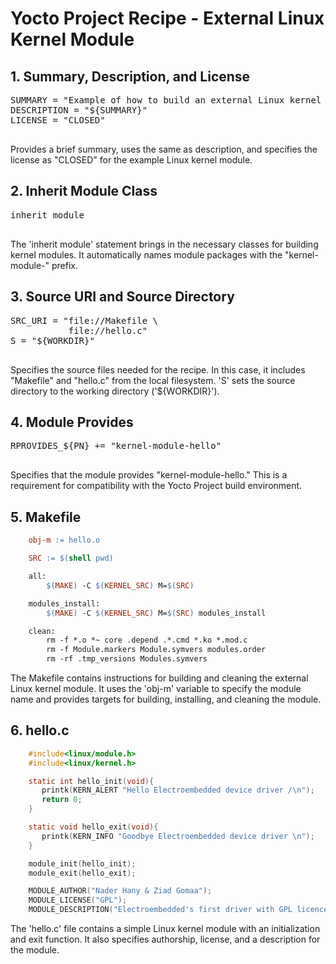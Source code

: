
<h1>Yocto Project Recipe - External Linux Kernel Module</h1>

<h2>1. Summary, Description, and License</h2>

<pre>
SUMMARY = "Example of how to build an external Linux kernel module"
DESCRIPTION = "${SUMMARY}"
LICENSE = "CLOSED"
    </pre>

<p>Provides a brief summary, uses the same as description, and specifies the license as "CLOSED" for the example Linux kernel module.</p>

<h2>2. Inherit Module Class</h2>

<pre>
inherit module
    </pre>

<p>The 'inherit module' statement brings in the necessary classes for building kernel modules. It automatically names module packages with the "kernel-module-" prefix.</p>

<h2>3. Source URI and Source Directory</h2>

<pre>
SRC_URI = "file://Makefile \
           file://hello.c"
S = "${WORKDIR}"
    </pre>

<p>Specifies the source files needed for the recipe. In this case, it includes "Makefile" and "hello.c" from the local filesystem. 'S' sets the source directory to the working directory ('${WORKDIR}').</p>

<h2>4. Module Provides</h2>

<pre>
RPROVIDES_${PN} += "kernel-module-hello"
    </pre>

<p>Specifies that the module provides "kernel-module-hello." This is a requirement for compatibility with the Yocto Project build environment.</p>

<h2>5. Makefile</h2>

```makefile
    obj-m := hello.o

    SRC := $(shell pwd)

    all:
        $(MAKE) -C $(KERNEL_SRC) M=$(SRC)

    modules_install:
        $(MAKE) -C $(KERNEL_SRC) M=$(SRC) modules_install

    clean:
        rm -f *.o *~ core .depend .*.cmd *.ko *.mod.c
        rm -f Module.markers Module.symvers modules.order
        rm -rf .tmp_versions Modules.symvers
```

<p>The Makefile contains instructions for building and cleaning the external Linux kernel module. It uses the 'obj-m' variable to specify the module name and provides targets for building, installing, and cleaning the module.</p>

<h2>6. hello.c</h2>

```c
    #include<linux/module.h>
    #include<linux/kernel.h>

    static int hello_init(void){
       printk(KERN_ALERT "Hello Electroembedded device driver /\n");
       return 0;
    }

    static void hello_exit(void){
       printk(KERN_INFO "Goodbye Electroembedded device driver \n");
    }

    module_init(hello_init);
    module_exit(hello_exit);

    MODULE_AUTHOR("Nader Hany & Ziad Gomaa");
    MODULE_LICENSE("GPL");
    MODULE_DESCRIPTION("Electroembedded's first driver with GPL licence.");
```

<p>The 'hello.c' file contains a simple Linux kernel module with an initialization and exit function. It also specifies authorship, license, and a description for the module.</p>